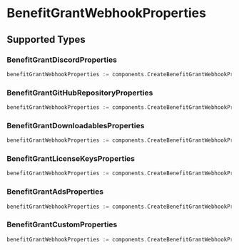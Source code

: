 # BenefitGrantWebhookProperties


## Supported Types

### BenefitGrantDiscordProperties

```go
benefitGrantWebhookProperties := components.CreateBenefitGrantWebhookPropertiesBenefitGrantDiscordProperties(components.BenefitGrantDiscordProperties{/* values here */})
```

### BenefitGrantGitHubRepositoryProperties

```go
benefitGrantWebhookProperties := components.CreateBenefitGrantWebhookPropertiesBenefitGrantGitHubRepositoryProperties(components.BenefitGrantGitHubRepositoryProperties{/* values here */})
```

### BenefitGrantDownloadablesProperties

```go
benefitGrantWebhookProperties := components.CreateBenefitGrantWebhookPropertiesBenefitGrantDownloadablesProperties(components.BenefitGrantDownloadablesProperties{/* values here */})
```

### BenefitGrantLicenseKeysProperties

```go
benefitGrantWebhookProperties := components.CreateBenefitGrantWebhookPropertiesBenefitGrantLicenseKeysProperties(components.BenefitGrantLicenseKeysProperties{/* values here */})
```

### BenefitGrantAdsProperties

```go
benefitGrantWebhookProperties := components.CreateBenefitGrantWebhookPropertiesBenefitGrantAdsProperties(components.BenefitGrantAdsProperties{/* values here */})
```

### BenefitGrantCustomProperties

```go
benefitGrantWebhookProperties := components.CreateBenefitGrantWebhookPropertiesBenefitGrantCustomProperties(components.BenefitGrantCustomProperties{/* values here */})
```

